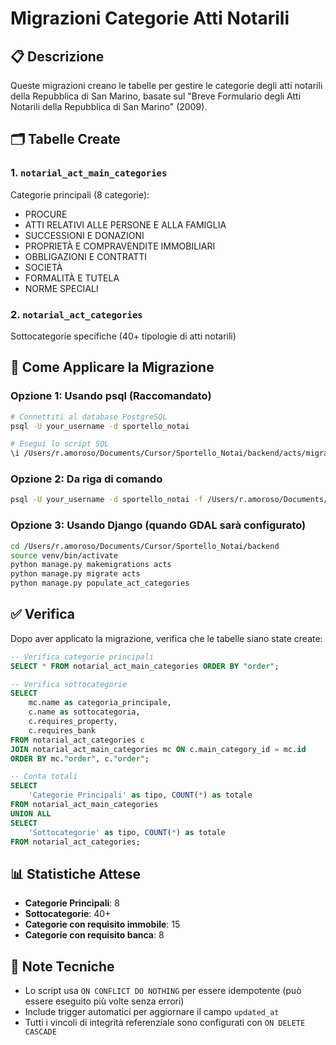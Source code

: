 # Migrazioni Categorie Atti Notarili

## 📋 Descrizione

Queste migrazioni creano le tabelle per gestire le categorie degli atti notarili della Repubblica di San Marino, basate sul "Breve Formulario degli Atti Notarili della Repubblica di San Marino" (2009).

## 🗂️ Tabelle Create

### 1. `notarial_act_main_categories`
Categorie principali (8 categorie):
- PROCURE
- ATTI RELATIVI ALLE PERSONE E ALLA FAMIGLIA
- SUCCESSIONI E DONAZIONI
- PROPRIETÀ E COMPRAVENDITE IMMOBILIARI
- OBBLIGAZIONI E CONTRATTI
- SOCIETÀ
- FORMALITÀ E TUTELA
- NORME SPECIALI

### 2. `notarial_act_categories`
Sottocategorie specifiche (40+ tipologie di atti notarili)

## 🚀 Come Applicare la Migrazione

### Opzione 1: Usando psql (Raccomandato)

```bash
# Connettiti al database PostgreSQL
psql -U your_username -d sportello_notai

# Esegui lo script SQL
\i /Users/r.amoroso/Documents/Cursor/Sportello_Notai/backend/acts/migrations/add_notarial_categories.sql
```

### Opzione 2: Da riga di comando

```bash
psql -U your_username -d sportello_notai -f /Users/r.amoroso/Documents/Cursor/Sportello_Notai/backend/acts/migrations/add_notarial_categories.sql
```

### Opzione 3: Usando Django (quando GDAL sarà configurato)

```bash
cd /Users/r.amoroso/Documents/Cursor/Sportello_Notai/backend
source venv/bin/activate
python manage.py makemigrations acts
python manage.py migrate acts
python manage.py populate_act_categories
```

## ✅ Verifica

Dopo aver applicato la migrazione, verifica che le tabelle siano state create:

```sql
-- Verifica categorie principali
SELECT * FROM notarial_act_main_categories ORDER BY "order";

-- Verifica sottocategorie
SELECT 
    mc.name as categoria_principale,
    c.name as sottocategoria,
    c.requires_property,
    c.requires_bank
FROM notarial_act_categories c
JOIN notarial_act_main_categories mc ON c.main_category_id = mc.id
ORDER BY mc."order", c."order";

-- Conta totali
SELECT 
    'Categorie Principali' as tipo, COUNT(*) as totale 
FROM notarial_act_main_categories
UNION ALL
SELECT 
    'Sottocategorie' as tipo, COUNT(*) as totale 
FROM notarial_act_categories;
```

## 📊 Statistiche Attese

- **Categorie Principali**: 8
- **Sottocategorie**: 40+
- **Categorie con requisito immobile**: 15
- **Categorie con requisito banca**: 8

## 🔧 Note Tecniche

- Lo script usa `ON CONFLICT DO NOTHING` per essere idempotente (può essere eseguito più volte senza errori)
- Include trigger automatici per aggiornare il campo `updated_at`
- Tutti i vincoli di integrità referenziale sono configurati con `ON DELETE CASCADE`


